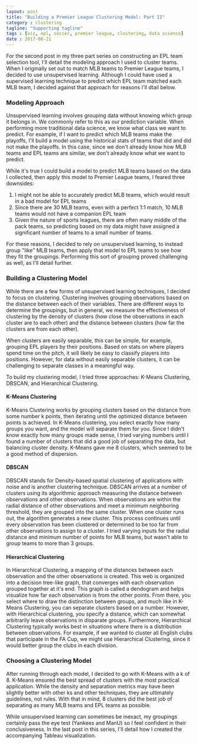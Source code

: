```yaml
---
layout: post
title: "Building a Premier League Clustering Model: Part II"
category : clustering
tagline: "Supporting tagline"
tags : [viz, epl, soccer, premier league, clustering, data science]
date : 2017-08-21
---
```


<p class="intro"><span class="dropcap">F</span>or the second post in my three part series on constructing an EPL team selection tool, I'll detail the modeling approach I used to cluster teams. When I originally set out to match MLB teams to Premier League teams, I decided to use unsupervised learning. Although I could have used a supervised learning technique to predict which EPL team matched each MLB team, I decided against that approach for reasons I'll dtail below. </p>

### Modeling Approach
Unsupervised learning involves grouping data without knowing which group it belongs in. We commonly refer to this as our prediction variable. When performing more traditional data science, we know what class we want to predict. For example, if I want to predict which MLB teams make the playoffs, I'll build a model using the historical stats of teams that did and did not make the playoffs. In this case, since we don't already know how MLB teams and EPL teams are similar, we don't already know what we want to predict.

While it's true I could build a model to predict MLB teams based on the data I collected, then apply this model to Premier League teams, I feared three downsides:

1. I might not be able to accurately predict MLB teams, which would result in a bad model for EPL teams
2. Since there are 30 MLB teams, even with a perfect 1:1 match, 10 MLB teams would not have a companion EPL team
3. Given the nature of sports leagues, there are often many middle of the pack teams, so predicting based on my data might have assigned a significant number of teams to a small number of teams.

For these reasons, I decided to rely on unsupervised learning, to instead group "like" MLB teams, then apply that model to EPL teams to see how they fit the groupings. Performing this sort of grouping proved challenging as well, as I'll detail further.

### Building a Clustering Model

While there are a few forms of unsupervised learning techniques, I decided to focus on clustering. Clustering involves grouping observations based on the distance between each of their variables. There are different ways to determine the groupings, but in general, we measure the effectiveness of clustering by the density of clusters (how close the observations in each cluster are to each other) and the distance between clusters (how far the clusters are from each other).

When clusters are easily separable, this can be simple, for example, grouping EPL players by their positions. Based on stats on where players spend time on the pitch, it will likely be easy to classify players into positions. However, for data without easily separable clusters, it can be challenging to separate classes in a meaningful way.

To build my clustering model, I tried three approaches: K-Means Clustering, DBSCAN, and Hierarchical Clustering.

#### K-Means Clustering
K-Means Clustering works by grouping clusters based on the distance from some number k points, then iterating until the optimized distance between points is achieved. In K-Means clustering, you select exactly how many groups you want, and the model will separate them for you. Since I didn't know exactly how many groups made sense, I tried varying numbers until I found a number of clusters that did a good job of separating the data, but balancing cluster density. K-Means gave me 8 clusters, which seemed to be a good method of dispersion.

#### DBSCAN
DBSCAN stands for Density-based spatial clustering of applications with noise and is another clustering technique. DBSCAN arrives at a number of clusters using its algorithmic approach measuring the distance between observations and other observations. When observations are within the radial distance of other observations and meet a minimum neighboring threshold, they are grouped into the same cluster. When one cluster runs out, the algorithm generates a new cluster. This process continues until every observation has been clustered or determined to be too far from other observations to assign to a cluster. I tried varying inputs for the radial distance and minimum number of points for MLB teams, but wasn't able to group teams to more than 3 groups.

#### Hierarchical Clustering
In Hierarchical Clustering, a mapping of the distances between each observation and the other observations is created. This web is organized into a decision tree-like graph, that converges with each observation grouped together at it's end. This graph is called a dendogram and helps visualize how far each observation is from the other points. From there, you select where to draw the distinction between groups, and much like in K-Means Clustering, you can separate clusters based on a number. However, with Hierarchical clustering, you specify a distance, which can somewhat arbitrarily leave observations in disparate groups. Furthermore, Hierarchical Clustering typically works best in situations where there is a distribution between observations. For example, if we wanted to cluster all English clubs that participate in the FA Cup, we might use Hierarchical Clustering, since it would better group the clubs in each division.

### Choosing a Clustering Model
After running through each model, I decided to go with K-Means with a k of 8. K-Means ensured the best spread of clusters with the most practical application. While the density and separation metrics may have been slightly better with other ks and other techniques, they are ultimately guidelines, not rules. With that in mind, 8 clusters did the best job of separating as many MLB teams and EPL teams as possible.

While unsupervised learning can sometimes be inexact, my groupings certainly pass the eye test (Yankees and ManU) so I feel confident in their conclusiveness. In the last post in this series, I'll detail how I created the accompanying Tableau visualization.
